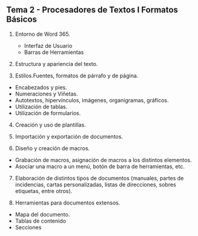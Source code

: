 ## **Tema 2 - Procesadores de Textos I Formatos Básicos**

1. Entorno de Word 365.
	- Interfaz de Usuario
	- Barras de Herramientas
	
2. Estructura y apariencia del texto.
3. Estilos.Fuentes, formatos de párrafo y de página.
  - Encabezados y pies.
  - Numeraciones y Viñetas.
  - Autotextos, hipervínculos, imágenes, organigramas, gráficos.
  - Utilización de tablas.
  - Utilización de formularios.
  
4. Creación y uso de plantillas.

5. Importación y exportación de documentos.

6. Diseño y creación de macros.
  - Grabación de macros, asignación de macros a los distintos elementos.
  - Asociar una macro a un menú, botón de barra de herramientas, etc.

7. Elaboración de distintos tipos de documentos (manuales, partes de incidencias, cartas personalizadas, listas de direcciones, sobres etiquetas, entre otros).

8. Herramientas para documentos extensos.
  - Mapa del documento.
  - Tablas de contenido
  - Secciones
<!--stackedit_data:
eyJoaXN0b3J5IjpbODA4MTUwODEzXX0=
-->